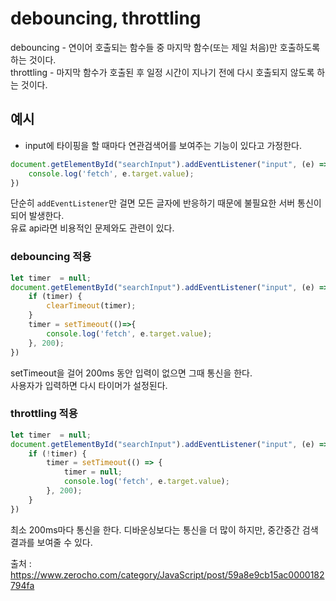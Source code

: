 # debouncing, throttling
debouncing - 연이어 호출되는 함수들 중 마지막 함수(또는 제일 처음)만 호출하도록 하는 것이다.         
throttling - 마지막 함수가 호출된 후 일정 시간이 지나기 전에 다시 호출되지 않도록 하는 것이다.         

## 예시
* input에 타이핑을 할 때마다 연관검색어를 보여주는 기능이 있다고 가정한다.

```javascript
document.getElementById("searchInput").addEventListener("input", (e) => {
    console.log('fetch', e.target.value);
})
```
단순히 `addEventListener`만 걸면 모든 글자에 반응하기 때문에 불필요한 서버 통신이 되어 발생한다.         
유료 api라면 비용적인 문제와도 관련이 있다.         


### debouncing 적용
```javascript
let timer  = null;
document.getElementById("searchInput").addEventListener("input", (e) => {
    if (timer) {
        clearTimeout(timer);
    }
    timer = setTimeout(()=>{
        console.log('fetch', e.target.value);
    }, 200);
})
```
setTimeout을 걸어 200ms 동안 입력이 없으면 그때 통신을 한다.         
사용자가 입력하면 다시 타이머가 설정된다.         


### throttling 적용
```javascript
let timer  = null;
document.getElementById("searchInput").addEventListener("input", (e) => {
    if (!timer) {
        timer = setTimeout(() => {
            timer = null;
            console.log('fetch', e.target.value);
        }, 200);
    }
})
```
최소 200ms마다 통신을 한다.
디바운싱보다는 통신을 더 많이 하지만, 중간중간 검색 결과를 보여줄 수 있다.


출처 : https://www.zerocho.com/category/JavaScript/post/59a8e9cb15ac0000182794fa



